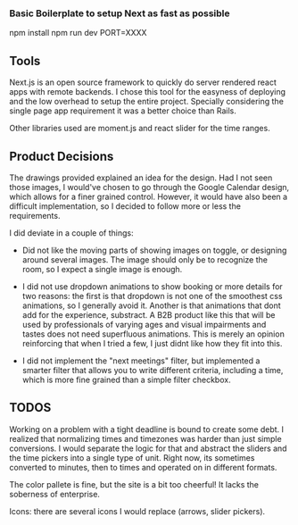 ### Basic Boilerplate to setup Next as fast as possible ###

npm install
npm run dev PORT=XXXX

## Tools ##

Next.js is an open source framework to quickly do server rendered react apps with remote backends.
I chose this tool for the easyness of deploying and the low overhead to setup the entire project. Specially considering the single page app requirement it was a better choice than Rails.

Other libraries used are moment.js and react slider for the time ranges.

## Product Decisions ##

The drawings provided explained an idea for the design. Had I not seen those images, I would've chosen to go through the Google Calendar design, which allows for a finer grained control. However, it would have also been a difficult implementation, so I decided to follow more or less the requirements.

I did deviate in a couple of things:

* Did not like the moving parts of showing images on toggle, or designing around several images. The image should only be to recognize the room, so I expect a single image is enough.

* I did not use dropdown animations to show booking or more details for two reasons: the first is that dropdown is not one of the smoothest css animations, so I generally avoid it. Another is that animations that dont add for the experience, substract. A B2B product like this that will be used by professionals of varying ages and visual impairments and tastes does not need superfluous animations. This is merely an opinion reinforcing that when I tried a few, I just didnt like how they fit into this.

* I did not implement the "next meetings" filter, but implemented a smarter filter that allows you to write different criteria, including a time, which is more fine grained than a simple filter checkbox.

## TODOS ##

Working on a problem with a tight deadline is bound to create some debt. I realized that normalizing times and timezones was harder than just simple conversions. I would separate the logic for that and abstract the sliders and the time pickers into a single type of unit. Right now, its sometimes converted to minutes, then to times and operated on in different formats.

The color pallete is fine, but the site is a bit too cheerful! It lacks the soberness of enterprise.

Icons: there are several icons I would replace (arrows, slider pickers).